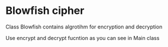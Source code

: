 # Blowfish cipher

Class Blowfish contains algrotihm for encryption and decryption
	
Use encrypt and decrypt fucntion as you can see in Main class

